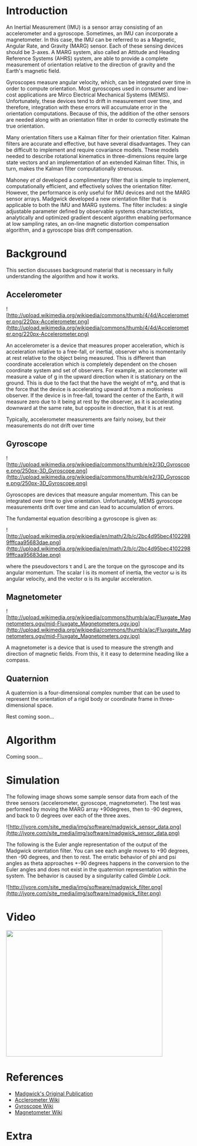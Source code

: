 # Introduction #

An Inertial Measurement (IMU) is a sensor array consisting of an accelerometer and a gyroscope.  Sometimes, an IMU can incorporate a magnetometer.  In this case, the IMU can be referred to as a Magnetic, Angular Rate, and Gravity (MARG) sensor.  Each of these sensing devices should be 3-axes.  A MARG system, also called an Attitude and Heading Reference Systems (AHRS) system, are able to provide a complete measurement of orientation relative to the direction of gravity and the Earth's magnetic field.

Gyroscopes measure angular velocity, which, can be integrated over time in order to compute orientation. Most gyroscopes used in consumer and low-cost applications are Mirco Electrical Mechanical Systems (MEMS).  Unfortunately, these devices tend to drift in measurement over time, and therefore, integration with these errors will accumulate error in the orientation computations. Because of this, the addition of the other sensors are needed along with an orientation filter in order to correctly estimate the true orientation.

Many orientation filters use a Kalman filter for their orientation filter.  Kalman filters are accurate and effective, but have several disadvantages.  They can be difficult to implement and require covariance
models.  These models needed to describe rotational kinematics in three-dimensions require large state vectors and an implementation of an extended Kalman filter.  This, in turn, makes the Kalman filter computationally strenuous.

Mahoney _et al_ developed a complimentary filter that is simple to implement, computationally efficient, and effectively solves the orientation filter.  However, the performance is only useful for IMU devices and not the MARG sensor arrays.  Madgwick developed a new orientation filter that is applicable to both the IMU and MARG systems.  The filter includes: a single adjustable parameter defined by observable systems characteristics, analytically and optimized gradient descent algorithm enabling performance at low sampling rates, an on-line magnetic distortion compensation algorithm, and a gyroscope bias drift compensation.


# Background #

This section discusses background material that is necessary in fully understanding the algorithm and how it works.

## Accelerometer ##
![http://upload.wikimedia.org/wikipedia/commons/thumb/4/4d/Accelerometer.png/220px-Accelerometer.png](http://upload.wikimedia.org/wikipedia/commons/thumb/4/4d/Accelerometer.png/220px-Accelerometer.png)

An accelerometer is a device that measures proper acceleration, which is acceleration relative to a free-fall, or inertial, observer who is momentarily at rest relative to the object being measured.  This is different than coordinate acceleration which is completely dependent on the chosen coordinate system and set of observers. For example, an acclerometer will measure a value of g in the upward direction when it is stationary on the ground.  This is due to the fact that the have the weight of m\*g, and that is the force that the device is accelerating upward at from a motionless observer.  If the device is in free-fall, toward the center of the Earth, it will measure zero due to it being at rest by the observer, as it is accelerating downward at the same rate, but opposite in direction, that it is at rest.

Typically, accelerometer measurements are fairly noisey, but their measurements do not drift over time


## Gyroscope ##
![http://upload.wikimedia.org/wikipedia/commons/thumb/e/e2/3D_Gyroscope.png/250px-3D_Gyroscope.png](http://upload.wikimedia.org/wikipedia/commons/thumb/e/e2/3D_Gyroscope.png/250px-3D_Gyroscope.png)

Gyroscopes are devices that measure angular momentum.  This can be integrated over time to give orientation.  Unfortunately, MEMS gyroscope measurements drift over time and can lead to accumulation of errors.

The fundamental equation describing a gyroscope is given as:

![http://upload.wikimedia.org/wikipedia/en/math/2/b/c/2bc4d95bec41022989fffcaa95683dae.png](http://upload.wikimedia.org/wikipedia/en/math/2/b/c/2bc4d95bec41022989fffcaa95683dae.png)

where the pseudovectors τ and L are the torque on the gyroscope and its angular momentum.  The scalar I is its moment of inertia, the vector ω is its angular velocity, and the vector α is its angular acceleration.

## Magnetometer ##
![http://upload.wikimedia.org/wikipedia/commons/thumb/a/ac/Fluxgate_Magnetometers.ogv/mid-Fluxgate_Magnetometers.ogv.jpg](http://upload.wikimedia.org/wikipedia/commons/thumb/a/ac/Fluxgate_Magnetometers.ogv/mid-Fluxgate_Magnetometers.ogv.jpg)


A magnetometer is a device that is used to measure the strength and direction of magnetic fields. From this, it it easy to determine heading like a compass.


## Quaternion ##

A quaternion is a four-dimensional complex number that can be used to represent the orientation of a rigid body or coordinate frame in three-dimensional space.

Rest coming soon...

# Algorithm #

Coming soon...

# Simulation #

The following image shows some sample sensor data from each of the three sensors (accelerometer, gyroscope, magnetometer).  The test was performed by moving the MARG array +90degrees, then to -90 degrees, and back to 0 degrees over each of the three axes.

![http://jyore.com/site_media/img/software/madgwick_sensor_data.png](http://jyore.com/site_media/img/software/madgwick_sensor_data.png)


The following is the Euler angle representation of the output of the Madgwick orientation filter.  You can see each angle moves to +90 degrees, then -90 degrees, and then to rest.  The erratic behavior of phi and psi angles as theta approaches +-90 degrees happens in the conversion to the Euler angles and does not exist in the quaternion representation within the system.  The behavior is caused by a singularity called _Gimble Lock_.

![http://jyore.com/site_media/img/software/madgwick_filter.png](http://jyore.com/site_media/img/software/madgwick_filter.png)


# Video #
<a href='http://www.youtube.com/watch?feature=player_embedded&v=tL4JDgeRweI' target='_blank'><img src='http://img.youtube.com/vi/tL4JDgeRweI/0.jpg' width='425' height=344 /></a>

# References #
  * [Madgwick's Original Publication](http://www.x-io.co.uk/res/doc/madgwick_internal_report.pdf)
  * [Acclerometer Wiki](http://en.wikipedia.org/wiki/Accelerometer)
  * [Gyroscope Wiki](http://en.wikipedia.org/wiki/Gyroscope)
  * [Magnetometer Wiki](http://en.wikipedia.org/wiki/Magnetometer)

# Extra #
